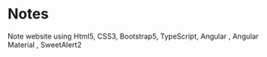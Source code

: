 # Notes
Note website using Html5, CSS3, Bootstrap5, TypeScript, Angular , Angular Material , SweetAlert2
